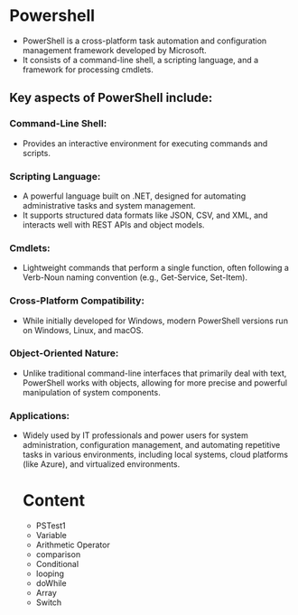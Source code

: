 # Powershell
- PowerShell is a cross-platform task automation and configuration management framework developed by Microsoft. 
- It consists of a command-line shell, a scripting language, and a framework for processing cmdlets.
## Key aspects of PowerShell include:
### Command-Line Shell:
- Provides an interactive environment for executing commands and scripts.
### Scripting Language:
- A powerful language built on .NET, designed for automating administrative tasks and system management. 
- It supports structured data formats like JSON, CSV, and XML, and interacts well with REST APIs and object models.
### Cmdlets:
- Lightweight commands that perform a single function, often following a Verb-Noun naming convention (e.g., Get-Service, Set-Item).
### Cross-Platform Compatibility:
- While initially developed for Windows, modern PowerShell versions run on Windows, Linux, and macOS.
### Object-Oriented Nature:
- Unlike traditional command-line interfaces that primarily deal with text, PowerShell works with objects, allowing for more precise and powerful manipulation of system components.
### Applications:
- Widely used by IT professionals and power users for system administration, configuration management, and automating repetitive tasks in various environments, including local systems, cloud platforms (like Azure), and virtualized environments.

  # Content
  - PSTest1
  - Variable
  - Arithmetic Operator
  - comparison
  - Conditional
  - looping
  - doWhile
  - Array
  - Switch
